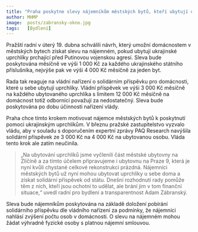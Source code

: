 ```yaml
---
title: "Praha poskytne slevy nájemníkům městských bytů, kteří ubytují ukrajinské uprchlíky"
author: MHMP
image: 	posts/zabransky-okno.jpg
tags:   [Bydlení]
---
```


Pražští radní v úterý 19. dubna schválili návrh, který umožní domácnostem v městských bytech získat slevu na nájemném, pokud ubytují ukrajinské uprchlíky prchající před Putinovou vojenskou agresí. Sleva bude poskytována měsíčně ve výši 1 000 Kč za každého ukrajinského státního příslušníka, nejvýše pak ve výši 4 000 Kč měsíčně za jeden byt.

Rada tak reaguje na vládní nařízení o solidárním příspěvku pro domácnosti, které u sebe ubytují uprchlíky. Vládní příspěvek ve výši 3 000 Kč měsíčně na každého ubytovaného uprchlíka s limitem 12 000 Kč měsíčně na domácnost totiž odborníci považují za nedostatečný. Sleva bude poskytována po dobu účinnosti nařízení vlády.

Praha chce tímto krokem motivovat nájemce městských bytů k poskytnutí pomoci ukrajinským uprchlíkům. V březnu pražské zastupitelstvo vyzvalo vládu, aby v souladu s doporučením expertní zprávy PAQ Research navýšila solidární příspěvek ze 3 000 Kč na 4 000 Kč na ubytovanou osobu. Vláda tento krok ale zatím neučinila.

> „Na ubytování uprchlíků jsme vyčlenili část městské ubytovny na Zličíně a za tímto účelem připravujeme i ubytovnu na Praze 9, která je nyní kvůli chystané celkové rekonstrukci prázdná. Nájemníci městských bytů už nyní mohou ubytovat uprchlíky u sebe doma a získat solidární příspěvek od státu. Dnešní rozhodnutí rady pomůže těm z nich, kteří jsou ochotni to udělat, ale brání jim v tom finanční situace,“ uvedl radní pro bydlení a transparentnost Adam Zábranský.

Sleva bude nájemníkům poskytována na základě doložení pobírání solidárního příspěvku dle vládního nařízení za podmínky, že nájemníci nahlásí zvýšení počtu osob v domácnosti. O slevu na nájemném mohou žádat výhradně fyzické osoby s platnou nájemní smlouvou.
